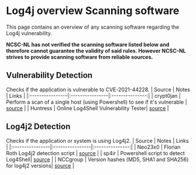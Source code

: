 # Log4j overview Scanning software

This page contains an overview of any scanning software regarding the Log4j vulnerability. 

**NCSC-NL has not verified the scanning software listed below and therefore cannot guarantee the validity of said rules.
However NCSC-NL strives to provide scanning software from reliable sources.**

## Vulnerability Detection
Checks if the application is vulnerable to CVE-2021-44228.
| Source      | Notes        | Links |
|:----------------|:----------------|:---------------:|
| crypt0jan     | Perform a scan of a single host (using Powershell) to see if it's vulnerable | [source](https://github.com/crypt0jan/log4j-powershell-checker) |
| Huntress  | Online Log4Shell Vulnerability Tester| [source](https://log4shell.huntress.com/) |

## Log4j2 Detection
Checks if the application or system is using Log4j2.
| Source      | Notes        | Links |
|:----------------|:----------------|:---------------:|
| Neo23x0   | Florian Roth Log4j2 detection script | [source](https://gist.github.com/Neo23x0/e4c8b03ff8cdf1fa63b7d15db6e3860b) |
| sp4ir     | Powershell script to detect Log4Shell| [source](https://github.com/sp4ir/incidentresponse/blob/35a2faae8512884bcd753f0de3fa1adc6ec326ed/Get-Log4shellVuln.ps1) |
| NCCgroup  | Version hashes (MD5, SHA1 and SHA256) for log4j2 versions| [source](https://github.com/nccgroup/Cyber-Defence/tree/master/Intelligence/CVE-2021-44228) |
